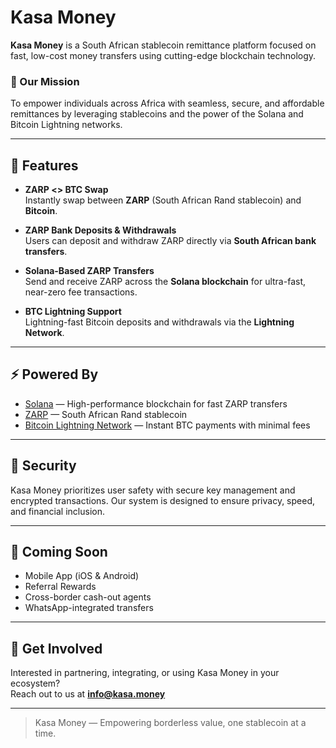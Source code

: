 # Kasa Money

**Kasa Money** is a South African stablecoin remittance platform focused on fast, low-cost money transfers using cutting-edge blockchain technology.

### 🚀 Our Mission
To empower individuals across Africa with seamless, secure, and affordable remittances by leveraging stablecoins and the power of the Solana and Bitcoin Lightning networks.

---

## 🔑 Features

- **ZARP <> BTC Swap**  
  Instantly swap between **ZARP** (South African Rand stablecoin) and **Bitcoin**.

- **ZARP Bank Deposits & Withdrawals**  
  Users can deposit and withdraw ZARP directly via **South African bank transfers**.

- **Solana-Based ZARP Transfers**  
  Send and receive ZARP across the **Solana blockchain** for ultra-fast, near-zero fee transactions.

- **BTC Lightning Support**  
  Lightning-fast Bitcoin deposits and withdrawals via the **Lightning Network**.

---

## ⚡ Powered By

- [Solana](https://solana.com) — High-performance blockchain for fast ZARP transfers  
- [ZARP](https://zarp.money) — South African Rand stablecoin  
- [Bitcoin Lightning Network](https://lightning.network) — Instant BTC payments with minimal fees

---

## 🔐 Security

Kasa Money prioritizes user safety with secure key management and encrypted transactions. Our system is designed to ensure privacy, speed, and financial inclusion.

---

## 📱 Coming Soon

- Mobile App (iOS & Android)  
- Referral Rewards  
- Cross-border cash-out agents  
- WhatsApp-integrated transfers

---

## 👋 Get Involved

Interested in partnering, integrating, or using Kasa Money in your ecosystem?  
Reach out to us at **info@kasa.money**

---

> Kasa Money — Empowering borderless value, one stablecoin at a time.
